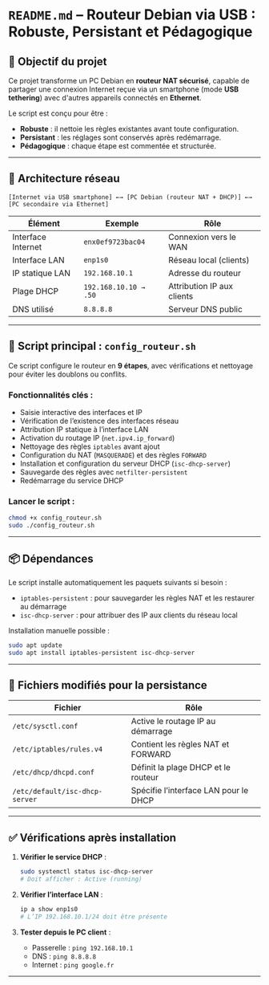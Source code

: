 # `README.md` – Routeur Debian via USB : Robuste, Persistant et Pédagogique

## 🚀 Objectif du projet

Ce projet transforme un PC Debian en **routeur NAT sécurisé**, capable de partager une connexion Internet reçue via un smartphone (mode **USB tethering**) avec d'autres appareils connectés en **Ethernet**.

Le script est conçu pour être :
- **Robuste** : il nettoie les règles existantes avant toute configuration.
- **Persistant** : les réglages sont conservés après redémarrage.
- **Pédagogique** : chaque étape est commentée et structurée.

---

## 🧱 Architecture réseau

```
[Internet via USB smartphone] ←→ [PC Debian (routeur NAT + DHCP)] ←→ [PC secondaire via Ethernet]
```

| Élément              | Exemple                    | Rôle                          |
|----------------------|----------------------------|-------------------------------|
| Interface Internet   | `enx0ef9723bac04`          | Connexion vers le WAN         |
| Interface LAN        | `enp1s0`                   | Réseau local (clients)        |
| IP statique LAN      | `192.168.10.1`             | Adresse du routeur            |
| Plage DHCP           | `192.168.10.10 → .50`      | Attribution IP aux clients    |
| DNS utilisé          | `8.8.8.8`                  | Serveur DNS public            |

---

## 📜 Script principal : `config_routeur.sh`

Ce script configure le routeur en **9 étapes**, avec vérifications et nettoyage pour éviter les doublons ou conflits.

### Fonctionnalités clés :
- Saisie interactive des interfaces et IP
- Vérification de l’existence des interfaces réseau
- Attribution IP statique à l’interface LAN
- Activation du routage IP (`net.ipv4.ip_forward`)
- Nettoyage des règles `iptables` avant ajout
- Configuration du NAT (`MASQUERADE`) et des règles `FORWARD`
- Installation et configuration du serveur DHCP (`isc-dhcp-server`)
- Sauvegarde des règles avec `netfilter-persistent`
- Redémarrage du service DHCP

### Lancer le script :
```bash
chmod +x config_routeur.sh
sudo ./config_routeur.sh
```

---

## 📦 Dépendances

Le script installe automatiquement les paquets suivants si besoin :

- `iptables-persistent` : pour sauvegarder les règles NAT et les restaurer au démarrage
- `isc-dhcp-server` : pour attribuer des IP aux clients du réseau local

Installation manuelle possible :
```bash
sudo apt update
sudo apt install iptables-persistent isc-dhcp-server
```

---

## 💾 Fichiers modifiés pour la persistance

| Fichier                          | Rôle |
|----------------------------------|------|
| `/etc/sysctl.conf`              | Active le routage IP au démarrage |
| `/etc/iptables/rules.v4`        | Contient les règles NAT et FORWARD |
| `/etc/dhcp/dhcpd.conf`          | Définit la plage DHCP et le routeur |
| `/etc/default/isc-dhcp-server`  | Spécifie l’interface LAN pour le DHCP |

---

## ✅ Vérifications après installation

1. **Vérifier le service DHCP** :
   ```bash
   sudo systemctl status isc-dhcp-server
   # Doit afficher : Active (running)
   ```

2. **Vérifier l’interface LAN** :
   ```bash
   ip a show enp1s0
   # L’IP 192.168.10.1/24 doit être présente
   ```

3. **Tester depuis le PC client** :
   - Passerelle : `ping 192.168.10.1`
   - DNS : `ping 8.8.8.8`
   - Internet : `ping google.fr`

---


